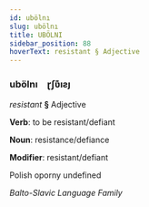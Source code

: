 ```yaml
---
id: ubölnı
slug: ubölnı
title: UBÖLNI
sidebar_position: 88
hoverText: resistant § Adjective
---
```


### ubölnı&emsp;<span kind="abugida">ɽʃʋ͊ıƨȷ</span>

*resistant* **§** Adjective

**Verb**: to be resistant/defiant

**Noun**: resistance/defiance

**Modifier**: resistant/defiant

Polish oporny undefined

*Balto-Slavic Language Family*